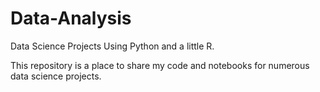 # Data-Analysis
Data Science Projects Using Python and a little R. 

This repository is a place to share my code and notebooks for numerous data science projects.


